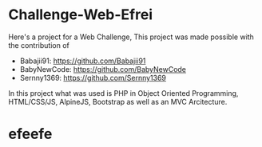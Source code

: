 # Challenge-Web-Efrei

Here's a project for a Web Challenge,
This project was made possible with the contribution of 

- Babajii91: https://github.com/Babajii91
- BabyNewCode: https://github.com/BabyNewCode
- Sernny1369: https://github.com/Sernny1369

In this project what was used is PHP in Object Oriented Programming, HTML/CSS/JS, AlpineJS, Bootstrap as well as an MVC Arcitecture.

# efeefe

